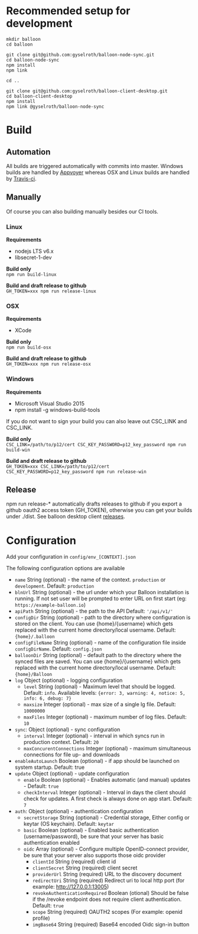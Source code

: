 # Recommended setup for development

```
mkdir balloon
cd balloon

git clone git@github.com:gyselroth/balloon-node-sync.git
cd balloon-node-sync
npm install
npm link

cd ..

git clone git@github.com:gyselroth/balloon-client-desktop.git
cd balloon-client-desktop
npm install
npm link @gyselroth/balloon-node-sync
```

# Build

## Automation
All builds are triggered automatically with commits into master. Windows builds are handled by [Appvoyer](https://ci.appveyor.com/project/raffis/balloon-client-desktop) whereas OSX and Linux builds are handled by [Travis-ci](https://travis-ci.org/gyselroth/balloon-client-desktop).

## Manually
Of course you can also building manually besides our CI tools.

### Linux
**Requirements**
* nodejs LTS v6.x
* libsecret-1-dev

**Build only**\
`npm run build-linux`

**Build and draft release to github**\
`GH_TOKEN=xxx npm run release-linux`

### OSX
**Requirements**
* XCode

**Build only**\
`npm run build-osx`

**Build and draft release to github**\
`GH_TOKEN=xxx npm run release-osx`

### Windows
**Requirements**
* Microsoft Visual Studio 2015
* npm install -g windows-build-tools

If you do not want to sign your build you can also leave out CSC_LINK and CSC_LINK.

**Build only**\
`CSC_LINK=/path/to/p12/cert CSC_KEY_PASSWORD=p12_key_password npm run build-win`

**Build and draft release to github**\
`GH_TOKEN=xxx CSC_LINK=/path/to/p12/cert CSC_KEY_PASSWORD=p12_key_password npm run release-win`

## Release
npm run release-* automatically drafts releases to github if you export a github oauth2 access token (GH_TOKEN), otherwise you can get your builds under ./dist. 
See balloon desktop client [releases](https://github.com/gyselroth/balloon-client-desktop/releases).


# Configuration
Add your configuration in `config/env_[CONTEXT].json`

The following configuration options are available

* `name` String (optional) - the name of the context. `production` or `development`. Default: `production`
* `blnUrl` String (optional) - the url under which your Balloon installation is running. If not set user will be prompted to enter URL on first start (eg: `https://example-balloon.io`)
* `apiPath` String (optional) - the path to the API Default: `'/api/v1/'`
* `configDir` String (optional) - path to the directory where configuration is stored on the client. You can use {home}/{username} which gets replaced with the current home directory/local username. Default: `{home}/.balloon`
* `configFileName` String (optional) - name of the configuration file inside `configDirName`. Default: `config.json`
* `balloonDir` String (optional) - default path to the directory where the synced files are saved. You can use {home}/{username} which gets replaced with the current home directory/local username. Default: `{home}/Balloon`
* `log` Object (optional) - logging configuration
  * `level` String (optional) - Maximum level that should be logged. Default: `info`. Available levels: `{error: 3, warning: 4, notice: 5, info: 6, debug: 7}`
  * `maxsize` Integer (optional) - max size of a single lg file. Default: `10000000`
  * `maxFiles` Integer (optional) - maximum number of log files. Default: `10`
* `sync`: Object (optional) - sync configuration
  * `interval` Integer (optional) - interval in which syncs run in production context. Default: `20`
  * `maxConcurentConnections` Integer (optional) - maximum simultaneous connections for file up- and downloads
* `enableAutoLaunch` Boolean (optional) - if app should be launched on system startup. Default: true
* `update` Object (optional) - update configuration
  * `enable` Boolean (optional) - Enables automatic (and manual) updates - Default: `true`
  * `checkInterval` Integer (optional) - Interval in days the client should check for updates. A first check is always done on app start. Default: `7`
* `auth`: Object (optional) - authentication configuration
  * `secretStorage` String (optional) - Credential storage, Either config or keytar (OS keychain). Default: `keytar`
  * `basic` Boolean (optional) - Enabled basic authentication (username/password), be sure that your server has basic authentication enabled
  * `oidc` Array (optional) - Configure multiple OpenID-connect provider, be sure that your server also supports those oidc provider
    * `clientId` String (required) client id
    * `clientSecret` String (required) client secret
    * `providerUrl` String (required) URL to the discovery document
    * `redirectUri` String (required) Redirect uri to local http port (for example: http://127.0.0.1:13005)
    * `revokeAuthenticationRequired` Boolean (otional) Should be false if the /revoke endpoint does not require client authentication. Default: `true`
    * `scope` String (required) OAUTH2 scopes (For example: openid profile)
    * `imgBase64` String (required) Base64 encoded Oidc sign-in button
